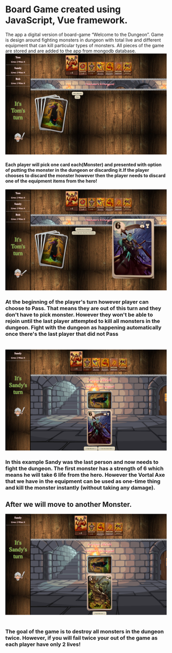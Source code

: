 # Board Game created using JavaScript, Vue framework.

The app a digital version of board-game “Welcome to the Dungeon”. Game is design around fighting monsters in dungeon with total live and different equipment that can kill particular types of monsters. 
All pieces of the game are stored and are added to the app from mongodb database.
![](images/1.png)

#### Each player will pick one card each(Monster) and presented with option of putting the monster in the dungeon or discarding it.If the player chooses to discard the monster however then the player needs to discard one of the equipment items from the hero!
![](images/2.png)

### At the beginning of the player's turn however player can choose to Pass. That means they are out of this turn and they don't have to pick monster. However they won't be able to rejoin until the last player attempted to kill all monsters in the dungeon. Fight with the dungeon as happening automatically once there's the last player that did not Pass
#
#

![](images/4.png)
### In this example Sandy was the last person and now needs to fight the dungeon. The first monster has a strength of 6 which means he will take 6 life from the hero. However the Vortal Axe that we have in the equipment can be used as one-time thing and kill the monster instantly (without taking any damage).
## After we will move to another Monster.
![](images/6.png)
#
#
### The goal of the game is to destroy all monsters in the dungeon twice. However, if you will fail twice your out of the game as each player have only 2 lives!
